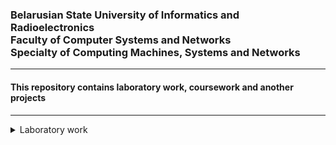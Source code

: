 <h3>Belarusian State University of Informatics and Radioelectronics<br> Faculty of Computer Systems and Networks<br> Specialty of Computing Machines, Systems and Networks</h3>
<hr>
<h4>This repository contains laboratory work, coursework and another projects</h4>
<hr>
<details>
<summary>Laboratory work</summary>

- [**Theoretical foundations of computer networks**](https://github.com/NikitaMirosha/TFCN-Labs) `Qt` `C++`

- [**Interfaces and peripheral devices**](https://github.com/NikitaMirosha/IAPD-Labs) `VS` `C++`

- [**Structural and functional organization of a computer**](https://github.com/NikitaMirosha/SAFO-Labs) `Quartus II`

- [**Software development and testing technologies**](https://github.com/NikitaMirosha/SDTT-Labs) `Java` `JUnit` `Git`

- [**Architecture of personal computer**](https://github.com/NikitaMirosha/APC-Labs) `C` `C++` `Assembler` `DOS`

- [**Program design and programming languages**](https://github.com/NikitaMirosha/ASM-Labs) `Assembler` `DOS`

- [**System software for computing machines**](https://github.com/NikitaMirosha/SPO-Labs) `C++` `Linux` `WinAPI`

</details>

